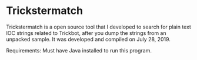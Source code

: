 # Trickstermatch
Trickstermatch is a open source tool that I developed to search for plain text IOC strings related to Trickbot, after you dump the strings from an unpacked sample. It was developed and  compiled on July 28, 2019.

Requirements: Must have Java installed to run this program.

